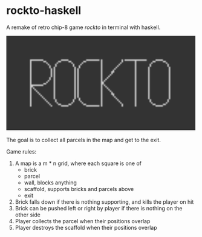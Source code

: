 # rockto-haskell

A remake of retro chip-8 game *rockto* in terminal with haskell.

<img alt="rockto" src="assets/rockto.gif" width="500"/>

The goal is to collect all parcels in the map and get to the exit.

Game rules:

1. A map is a m * n grid, where each square is one of
   - brick
   - parcel
   - wall, blocks anything
   - scaffold, supports bricks and parcels above
   - exit
2. Brick falls down if there is nothing supporting, and kills the player on hit
3. Brick can be pushed left or right by player if there is nothing on the other side
4. Player collects the parcel when their positions overlap
5. Player destroys the scaffold when their positions overlap
